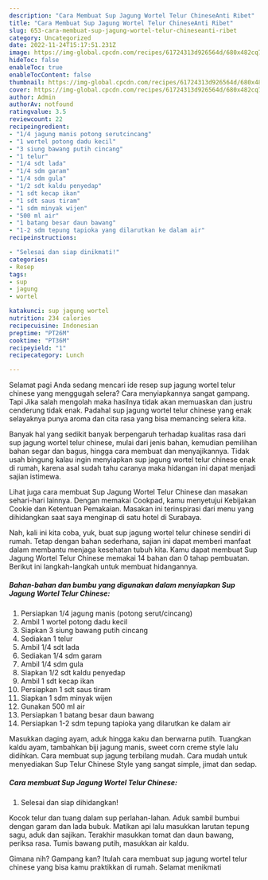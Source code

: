 ```yaml
---
description: "Cara Membuat Sup Jagung Wortel Telur ChineseAnti Ribet"
title: "Cara Membuat Sup Jagung Wortel Telur ChineseAnti Ribet"
slug: 653-cara-membuat-sup-jagung-wortel-telur-chineseanti-ribet
category: Uncategorized
date: 2022-11-24T15:17:51.231Z
image: https://img-global.cpcdn.com/recipes/61724313d926564d/680x482cq70/sup-jagung-wortel-telur-chinese-foto-resep-utama.jpg
hideToc: false
enableToc: true
enableTocContent: false
thumbnail: https://img-global.cpcdn.com/recipes/61724313d926564d/680x482cq70/sup-jagung-wortel-telur-chinese-foto-resep-utama.jpg
cover: https://img-global.cpcdn.com/recipes/61724313d926564d/680x482cq70/sup-jagung-wortel-telur-chinese-foto-resep-utama.jpg
author: Admin
authorAv: notfound
ratingvalue: 3.5
reviewcount: 22
recipeingredient:
- "1/4 jagung manis potong serutcincang"
- "1 wortel potong dadu kecil"
- "3 siung bawang putih cincang"
- "1 telur"
- "1/4 sdt lada"
- "1/4 sdm garam"
- "1/4 sdm gula"
- "1/2 sdt kaldu penyedap"
- "1 sdt kecap ikan"
- "1 sdt saus tiram"
- "1 sdm minyak wijen"
- "500 ml air"
- "1 batang besar daun bawang"
- "1-2 sdm tepung tapioka yang dilarutkan ke dalam air"
recipeinstructions:

- "Selesai dan siap dinikmati!"
categories:
- Resep
tags:
- sup
- jagung
- wortel

katakunci: sup jagung wortel 
nutrition: 234 calories
recipecuisine: Indonesian
preptime: "PT26M"
cooktime: "PT36M"
recipeyield: "1"
recipecategory: Lunch

---
```



Selamat pagi Anda sedang mencari ide resep sup jagung wortel telur chinese yang menggugah selera? Cara menyiapkannya sangat gampang. Tapi Jika salah mengolah maka hasilnya tidak akan memuaskan dan justru cenderung tidak enak. Padahal sup jagung wortel telur chinese yang enak selayaknya punya aroma dan cita rasa yang bisa memancing selera kita.


Banyak hal yang sedikit banyak berpengaruh terhadap kualitas rasa dari sup jagung wortel telur chinese, mulai dari jenis bahan, kemudian pemilihan bahan segar dan bagus, hingga cara membuat dan menyajikannya. Tidak usah bingung kalau ingin menyiapkan sup jagung wortel telur chinese enak di rumah, karena asal sudah tahu caranya maka hidangan ini dapat menjadi sajian istimewa.

Lihat juga cara membuat Sup Jagung Wortel Telur Chinese dan masakan sehari-hari lainnya. Dengan memakai Cookpad, kamu menyetujui Kebijakan Cookie dan Ketentuan Pemakaian. Masakan ini terinspirasi dari menu yang dihidangkan saat saya menginap di satu hotel di Surabaya.


Nah, kali ini kita coba, yuk, buat sup jagung wortel telur chinese sendiri di rumah. Tetap dengan bahan sederhana, sajian ini dapat memberi manfaat dalam membantu menjaga kesehatan tubuh kita. Kamu dapat membuat Sup Jagung Wortel Telur Chinese memakai 14 bahan dan 0 tahap pembuatan. Berikut ini langkah-langkah untuk membuat hidangannya.

<!--inarticleads1-->

##### Bahan-bahan dan bumbu yang digunakan dalam menyiapkan Sup Jagung Wortel Telur Chinese:

1. Persiapkan 1/4 jagung manis (potong serut/cincang)
1. Ambil 1 wortel potong dadu kecil
1. Siapkan 3 siung bawang putih cincang
1. Sediakan 1 telur
1. Ambil 1/4 sdt lada
1. Sediakan 1/4 sdm garam
1. Ambil 1/4 sdm gula
1. Siapkan 1/2 sdt kaldu penyedap
1. Ambil 1 sdt kecap ikan
1. Persiapkan 1 sdt saus tiram
1. Siapkan 1 sdm minyak wijen
1. Gunakan 500 ml air
1. Persiapkan 1 batang besar daun bawang
1. Persiapkan 1-2 sdm tepung tapioka yang dilarutkan ke dalam air


Masukkan daging ayam, aduk hingga kaku dan berwarna putih. Tuangkan kaldu ayam, tambahkan biji jagung manis, sweet corn creme style lalu didihkan. Cara membuat sup jagung terbilang mudah. Cara mudah untuk menyediakan Sup Telur Chinese Style yang sangat simple, jimat dan sedap. 

<!--inarticleads2-->

##### Cara membuat Sup Jagung Wortel Telur Chinese:


1. Selesai dan siap dihidangkan!

Kocok telur dan tuang dalam sup perlahan-lahan. Aduk sambil bumbui dengan garam dan lada bubuk. Matikan api lalu masukkan larutan tepung sagu, aduk dan sajikan. Terakhir masukkan tomat dan daun bawang, periksa rasa. Tumis bawang putih, masukkan air kaldu. 

Gimana nih? Gampang kan? Itulah cara membuat sup jagung wortel telur chinese yang bisa kamu praktikkan di rumah. Selamat menikmati
